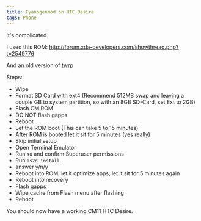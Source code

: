 ```yaml
---
title: Cyanogenmod on HTC Desire
tags: Phone
---
```


It's complicated.

I used this ROM: http://forum.xda-developers.com/showthread.php?t=2549776

And an old version of [twrp](http://forum.xda-developers.com/showthread.php?t=2595654)

Steps:

* Wipe
* Format SD Card with ext4 (Recommend 512MB swap and leaving a couple GB to system partition, so with an 8GB SD-Card, set Ext to 2GB)
* Flash CM ROM
* DO NOT flash gapps
* Reboot
* Let the ROM boot (This can take 5 to 15 minutes)
* After ROM is booted let it sit for 5 minutes (yes really)
* Skip initial setup
* Open Terminal Emulator
* Run `su` and confirm Superuser permissions
* Run `as2d install`
* answer y/n/y
* Reboot into ROM, let it optimize apps, let it sit for 5 minutes again
* Reboot into recovery
* Flash gapps
* Wipe cache from Flash menu after flashing
* Reboot

You should now have a working CM11 HTC Desire.
